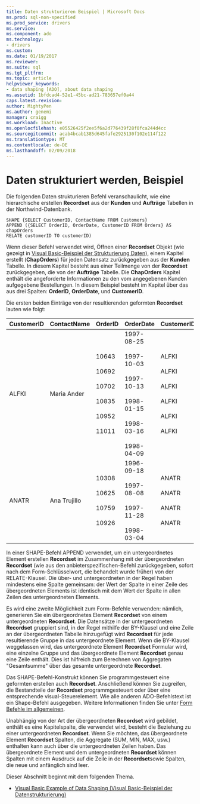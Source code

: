 ```yaml
---
title: Daten strukturieren Beispiel | Microsoft Docs
ms.prod: sql-non-specified
ms.prod_service: drivers
ms.service: 
ms.component: ado
ms.technology:
- drivers
ms.custom: 
ms.date: 01/19/2017
ms.reviewer: 
ms.suite: sql
ms.tgt_pltfrm: 
ms.topic: article
helpviewer_keywords:
- data shaping [ADO], about data shaping
ms.assetid: 1bfdcad4-52e1-45bc-ad21-783657ef0a44
caps.latest.revision: 
author: MightyPen
ms.author: genemi
manager: craigg
ms.workload: Inactive
ms.openlocfilehash: e05526425f2ee5f6a2d776439f28f0fca244d4cc
ms.sourcegitcommit: acab4bcab1385d645fafe2925130f102e114f122
ms.translationtype: MT
ms.contentlocale: de-DE
ms.lasthandoff: 02/09/2018
---
```

# <a name="data-shaping-example"></a>Daten strukturiert werden, Beispiel
Die folgenden Daten strukturieren Befehl veranschaulicht, wie eine hierarchische erstellen **Recordset** aus der **Kunden** und **Aufträge** Tabellen in der Northwind-Datenbank.  
  
```  
SHAPE {SELECT CustomerID, ContactName FROM Customers}   
APPEND ({SELECT OrderID, OrderDate, CustomerID FROM Orders} AS chapOrders   
RELATE customerID TO customerID)   
```  
  
 Wenn dieser Befehl verwendet wird, Öffnen einer **Recordset** Objekt (wie gezeigt in [Visual Basic-Beispiel der Strukturierung Daten](../../../ado/guide/data/visual-basic-example-of-data-shaping.md)), einem Kapitel erstellt (**ChapOrders**) für jeden Datensatz zurückgegeben aus der **Kunden** Tabelle. In diesem Kapitel besteht aus einer Teilmenge von der **Recordset** zurückgegeben, die von der **Aufträge** Tabelle. Die **ChapOrders** Kapitel enthält die angeforderte Informationen zu den vom angegebenen Kunden aufgegebene Bestellungen. In diesem Beispiel besteht im Kapitel über das aus drei Spalten: **OrderID**, **OrderDate**, und **CustomerID**.  
  
 Die ersten beiden Einträge von der resultierenden geformten **Recordset** lauten wie folgt:  
  
|CustomerID|ContactName|OrderID|OrderDate|CustomerID|  
|----------------|-----------------|-------------|---------------|----------------|  
|ALFKI|Maria Ander|10643<br /><br /> 10692<br /><br /> 10702<br /><br /> 10835<br /><br /> 10952<br /><br /> 11011|1997-08-25<br /><br /> 1997-10-03<br /><br /> 1997-10-13<br /><br /> 1998-01-15<br /><br /> 1998-03-16<br /><br /> 1998-04-09|ALFKI<br /><br /> ALFKI<br /><br /> ALFKI<br /><br /> ALFKI<br /><br /> ALFKI<br /><br /> ALFKI|  
|ANATR|Ana Trujillo|10308<br /><br /> 10625<br /><br /> 10759<br /><br /> 10926|1996-09-18<br /><br /> 1997-08-08<br /><br /> 1997-11-28<br /><br /> 1998-03-04|ANATR<br /><br /> ANATR<br /><br /> ANATR<br /><br /> ANATR|  
  
 In einer SHAPE-Befehl APPEND verwendet, um ein untergeordnetes Element erstellen **Recordset** im Zusammenhang mit der übergeordneten **Recordset** (wie aus den anbieterspezifischen-Befehl zurückgegeben, sofort nach dem Form-Schlüsselwort, die behandelt wurde früher) von der RELATE-Klausel. Die über- und untergeordneten in der Regel haben mindestens eine Spalte gemeinsam: der Wert der Spalte in einer Zeile des übergeordneten Elements ist identisch mit dem Wert der Spalte in allen Zeilen des untergeordneten Elements.  
  
 Es wird eine zweite Möglichkeit zum Form-Befehle verwenden: nämlich, generieren Sie ein übergeordnetes Element **Recordset** von einem untergeordneten **Recordset**. Die Datensätze in der untergeordneten **Recordset** gruppiert sind, in der Regel mithilfe der BY-Klausel und eine Zeile an der übergeordneten Tabelle hinzugefügt wird **Recordset** für jede resultierende Gruppe in das untergeordnete Element. Wenn die BY-Klausel weggelassen wird, das untergeordnete Element **Recordset** Formular wird, eine einzelne Gruppe und das übergeordnete Element **Recordset** genau eine Zeile enthält. Dies ist hilfreich zum Berechnen von Aggregaten "Gesamtsumme" über das gesamte untergeordnete **Recordset**.  
  
 Das SHAPE-Befehl-Konstrukt können Sie programmgesteuert eine geformten erstellen auch **Recordset**. Anschließend können Sie zugreifen, die Bestandteile der **Recordset** programmgesteuert oder über eine entsprechende visual-Steuerelement. Wie alle anderen ADO-Befehlstext ist ein Shape-Befehl ausgegeben. Weitere Informationen finden Sie unter [Form Befehle im allgemeinen](../../../ado/guide/data/shape-commands-in-general.md).  
  
 Unabhängig von der Art der übergeordneten **Recordset** wird gebildet, enthält es eine Kapitelspalte, die verwendet wird, besteht die Beziehung zu einer untergeordneten **Recordset**. Wenn Sie möchten, das übergeordnete Element **Recordset** Spalten, die Aggregate (SUM, MIN, MAX, usw.) enthalten kann auch über die untergeordneten Zeilen haben. Das übergeordnete Element und dem untergeordneten **Recordset** können Spalten mit einem Ausdruck auf die Zeile in der **Recordset**sowie Spalten, die neue und anfänglich sind leer.  
  
 Dieser Abschnitt beginnt mit dem folgenden Thema.  
  
-   [Visual Basic Example of Data Shaping (Visual Basic-Beispiel der Datenstrukturierung)](../../../ado/guide/data/visual-basic-example-of-data-shaping.md)
